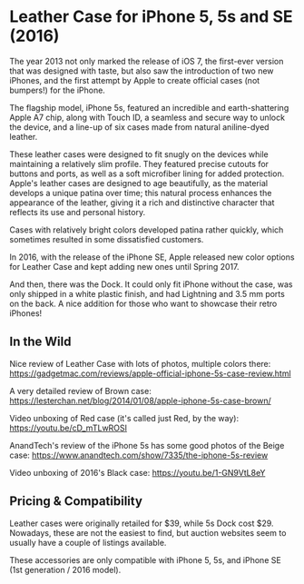 # Leather Case for iPhone 5, 5s and SE (2016)

The year 2013 not only marked the release of iOS 7, the first-ever version that was designed with taste, but also saw the introduction of two new iPhones, and the first attempt by Apple to create official cases (not bumpers!) for the iPhone.

The flagship model, iPhone 5s, featured an incredible and earth-shattering Apple A7 chip, along with Touch ID, a seamless and secure way to unlock the device, and a line-up of six cases made from natural aniline-dyed leather.

These leather cases were designed to fit snugly on the devices while maintaining a relatively slim profile. They featured precise cutouts for buttons and ports, as well as a soft microfiber lining for added protection. Apple's leather cases are designed to age beautifully, as the material develops a unique patina over time; this natural process enhances the appearance of the leather, giving it a rich and distinctive character that reflects its use and personal history.

Cases with relatively bright colors developed patina rather quickly, which sometimes resulted in some dissatisfied customers.

In 2016, with the release of the iPhone SE, Apple released new color options for Leather Case and kept adding new ones until Spring 2017.

And then, there was the Dock. It could only fit iPhone without the case, was only shipped in a white plastic finish, and had Lightning and 3.5 mm ports on the back. A nice addition for those who want to showcase their retro iPhones!

## In the Wild

Nice review of Leather Case with lots of photos, multiple colors there: https://gadgetmac.com/reviews/apple-official-iphone-5s-case-review.html

A very detailed review of Brown case: https://lesterchan.net/blog/2014/01/08/apple-iphone-5s-case-brown/

Video unboxing of Red case (it's called just Red, by the way): https://youtu.be/cD_mTLwROSI

AnandTech's review of the iPhone 5s has some good photos of the Beige case: https://www.anandtech.com/show/7335/the-iphone-5s-review

Video unboxing of 2016's Black case: https://youtu.be/1-GN9VtL8eY

## Pricing & Compatibility

Leather cases were originally retailed for \$39, while 5s Dock cost \$29. Nowadays, these are not the easiest to find, but auction websites seem to usually have a couple of listings available.

These accessories are only compatible with iPhone 5, 5s, and iPhone SE (1st generation / 2016 model).
